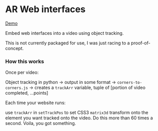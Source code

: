 # AR Web interfaces
[Demo](https://λ.name/track)

Embed web interfaces into a video using object tracking.

This is not currently packaged for use, I was just racing to a proof-of-concept.


### How this works

Once per video:

Object tracking in python -> output in some format -> `corners-to-corners.js` -> creates a `trackArr` variable, tuple of [portion of video completed, ...points]

Each time your website runs:

use `trackArr` in `setTrackPos` to set CSS3 `matrix3d` transform onto the element you want tracked onto the video. Do this more than 60 times a second. Voila, you got something.

